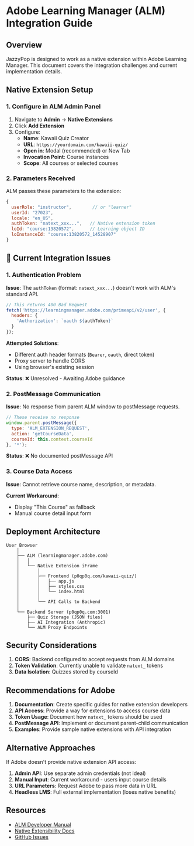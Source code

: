 # Adobe Learning Manager (ALM) Integration Guide

## Overview

JazzyPop is designed to work as a native extension within Adobe Learning Manager. This document covers the integration challenges and current implementation details.

## Native Extension Setup

### 1. Configure in ALM Admin Panel

1. Navigate to **Admin** → **Native Extensions**
2. Click **Add Extension**
3. Configure:
   - **Name**: Kawaii Quiz Creator
   - **URL**: `https://yourdomain.com/kawaii-quiz/`
   - **Open in**: Modal (recommended) or New Tab
   - **Invocation Point**: Course instances
   - **Scope**: All courses or selected courses

### 2. Parameters Received

ALM passes these parameters to the extension:

```javascript
{
  userRole: "instructor",        // or "learner"
  userId: "27023",
  locale: "en_US",
  authToken: "natext_xxx...",   // Native extension token
  loId: "course:13820572",      // Learning object ID
  loInstanceId: "course:13820572_14528907"
}
```

## 🚨 Current Integration Issues

### 1. Authentication Problem

**Issue**: The `authToken` (format: `natext_xxx...`) doesn't work with ALM's standard API.

```javascript
// This returns 400 Bad Request
fetch('https://learningmanager.adobe.com/primeapi/v2/user', {
  headers: {
    'Authorization': `oauth ${authToken}`
  }
});
```

**Attempted Solutions**:
- Different auth header formats (`Bearer`, `oauth`, direct token)
- Proxy server to handle CORS
- Using browser's existing session

**Status**: ❌ Unresolved - Awaiting Adobe guidance

### 2. PostMessage Communication

**Issue**: No response from parent ALM window to postMessage requests.

```javascript
// These receive no response
window.parent.postMessage({
  type: 'ALM_EXTENSION_REQUEST',
  action: 'getCourseData',
  courseId: this.context.courseId
}, '*');
```

**Status**: ❌ No documented postMessage API

### 3. Course Data Access

**Issue**: Cannot retrieve course name, description, or metadata.

**Current Workaround**: 
- Display "This Course" as fallback
- Manual course detail input form

## Deployment Architecture

```
User Browser
    │
    ├── ALM (learningmanager.adobe.com)
    │   │
    │   └── Native Extension iFrame
    │       │
    │       ├── Frontend (p0qp0q.com/kawaii-quiz/)
    │       │   ├── app.js
    │       │   ├── styles.css
    │       │   └── index.html
    │       │
    │       └── API Calls to Backend
    │
    └── Backend Server (p0qp0q.com:3001)
        ├── Quiz Storage (JSON files)
        ├── AI Integration (Anthropic)
        └── ALM Proxy Endpoints
```

## Security Considerations

1. **CORS**: Backend configured to accept requests from ALM domains
2. **Token Validation**: Currently unable to validate `natext_` tokens
3. **Data Isolation**: Quizzes stored by courseId

## Recommendations for Adobe

1. **Documentation**: Create specific guides for native extension developers
2. **API Access**: Provide a way for extensions to access course data
3. **Token Usage**: Document how `natext_` tokens should be used
4. **PostMessage API**: Implement or document parent-child communication
5. **Examples**: Provide sample native extensions with API integration

## Alternative Approaches

If Adobe doesn't provide native extension API access:

1. **Admin API**: Use separate admin credentials (not ideal)
2. **Manual Input**: Current workaround - users input course details
3. **URL Parameters**: Request Adobe to pass more data in URL
4. **Headless LMS**: Full external implementation (loses native benefits)

## Resources

- [ALM Developer Manual](https://experienceleague.adobe.com/en/docs/learning-manager/using/integration/developer-manual)
- [Native Extensibility Docs](https://experienceleague.adobe.com/en/docs/learning-manager/using/admin/native-extensibility)
- [GitHub Issues](https://github.com/yourusername/JazzyPop/issues)